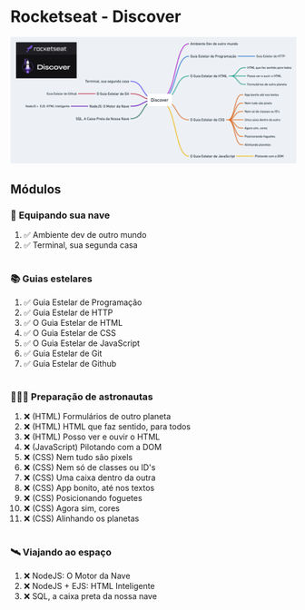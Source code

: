 # Rocketseat - Discover

<div align="center">

![Rocketseat Discover](images/rocketseat_discover.png)

</div>

## Módulos

<!-- ❌✅ -->

### 🚀 **Equipando sua nave**

1. ✅ Ambiente dev de outro mundo
1. ✅ Terminal, sua segunda casa

#

### 📚 **Guias estelares**

1. ✅ Guia Estelar de Programação
1. ✅ Guia Estelar de HTTP
1. ✅ O Guia Estelar de HTML
1. ✅ O Guia Estelar de CSS
1. ✅ O Guia Estelar de JavaScript
1. ✅ Guia Estelar de Git
1. ✅ Guia Estelar de Github

#

### 👨🏽‍🚀 **Preparação de astronautas**

1. ❌ (HTML) Formulários de outro planeta
1. ❌ (HTML) HTML que faz sentido, para todos
1. ❌ (HTML) Posso ver e ouvir o HTML
1. ❌ (JavaScript) Pilotando com a DOM
1. ❌ (CSS) Nem tudo são pixels
1. ❌ (CSS) Nem só de classes ou ID's
1. ❌ (CSS) Uma caixa dentro da outra
1. ❌ (CSS) App bonito, até nos textos
1. ❌ (CSS) Posicionando foguetes
1. ❌ (CSS) Agora sim, cores
1. ❌ (CSS) Alinhando os planetas

#

### 🛰️ **Viajando ao espaço**

1. ❌ NodeJS: O Motor da Nave
1. ❌ NodeJS + EJS: HTML Inteligente
1. ❌ SQL, a caixa preta da nossa nave
